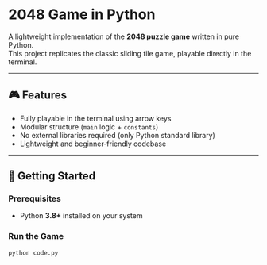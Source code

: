 # 2048 Game in Python

A lightweight implementation of the **2048 puzzle game** written in pure Python.  
This project replicates the classic sliding tile game, playable directly in the terminal.

---

## 🎮 Features
- Fully playable in the terminal using arrow keys  
- Modular structure (`main` logic + `constants`)  
- No external libraries required (only Python standard library)  
- Lightweight and beginner-friendly codebase  

---

## 🚀 Getting Started

### Prerequisites
- Python **3.8+** installed on your system  

### Run the Game
```bash
python code.py
